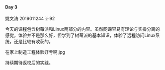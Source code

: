 #### Day 3

姚文涛 2019011244 计92

今天的课程包含树莓派和Linux两部分的内容。虽然网课容易有理论与实操分离的感觉，体验并不是那么好，但学到了树莓派的基本知识，体验了远程访问Linux系统，还是比较有收获的。

在家上制造工程体验好亏啊.jpg

持续期待返校后的实践。


